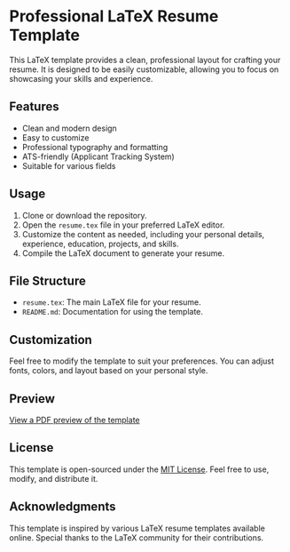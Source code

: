 # Professional LaTeX Resume Template

This LaTeX template provides a clean, professional layout for crafting your resume. It is designed to be easily customizable, allowing you to focus on showcasing your skills and experience.

## Features
- Clean and modern design
- Easy to customize
- Professional typography and formatting
- ATS-friendly (Applicant Tracking System)
- Suitable for various fields

## Usage
1. Clone or download the repository.
2. Open the `resume.tex` file in your preferred LaTeX editor.
3. Customize the content as needed, including your personal details, experience, education, projects, and skills.
4. Compile the LaTeX document to generate your resume.

## File Structure
- `resume.tex`: The main LaTeX file for your resume.
- `README.md`: Documentation for using the template.

## Customization
Feel free to modify the template to suit your preferences. You can adjust fonts, colors, and layout based on your personal style.

## Preview
[View a PDF preview of the template](resume.pdf)

## License
This template is open-sourced under the [MIT License](LICENSE). Feel free to use, modify, and distribute it.

## Acknowledgments
This template is inspired by various LaTeX resume templates available online. Special thanks to the LaTeX community for their contributions.
